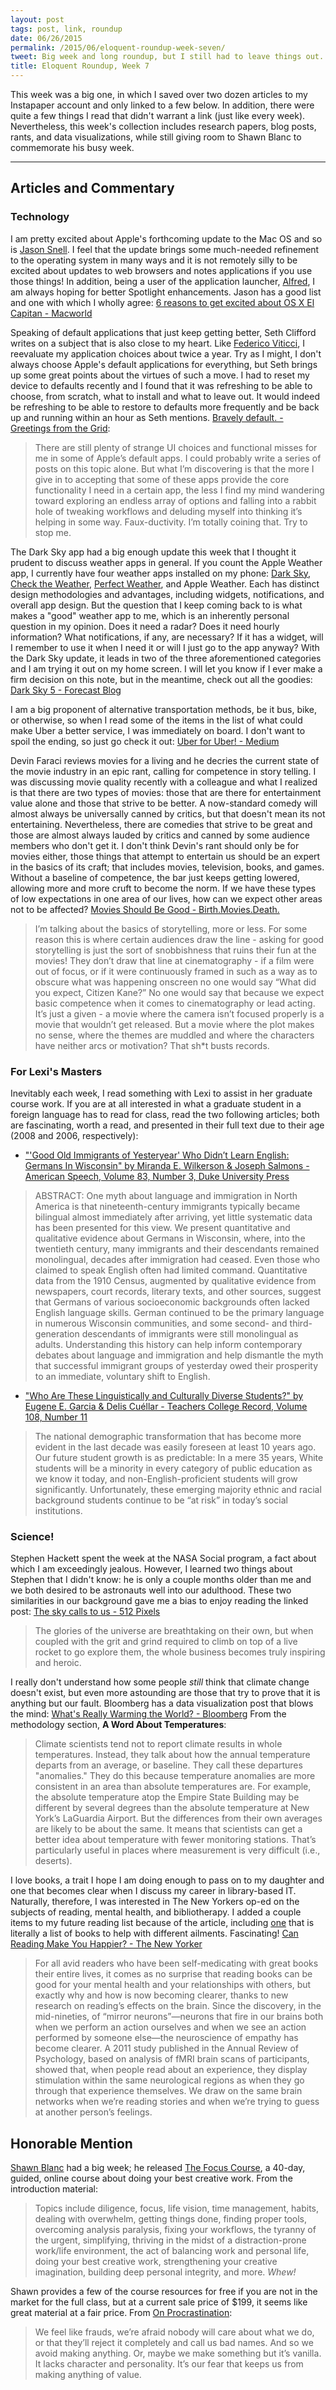 ```yaml
---
layout: post
tags: post, link, roundup
date: 06/26/2015
permalink: /2015/06/eloquent-roundup-week-seven/
tweet: Big week and long roundup, but I still had to leave things out. Also, a shout out to @shawnblanc.
title: Eloquent Roundup, Week 7
---
```


This week was a big one, in which I saved over two dozen articles to my Instapaper account and only linked to a few below. In addition, there were quite a few things I read that didn't warrant a link (just like every week). Nevertheless, this week's collection includes research papers, blog posts, rants, and data visualizations, while still giving room to Shawn Blanc to commemorate his busy week.

---

## Articles and Commentary
### Technology
I am pretty excited about Apple's forthcoming update to the Mac OS and so is [Jason Snell](http://sixcolors.com). I feel that the update brings some much-needed refinement to the operating system in many ways and it is not remotely silly to be excited about updates to web browsers and notes applications if you use those things! In addition, being a user of the application launcher, [Alfred](http://www.alfredapp.com), I am always hoping for better Spotlight enhancements. Jason has a good list and one with which I wholly agree: [6 reasons to get excited about OS X El Capitan - Macworld](http://www.macworld.com/article/2939753/6-reasons-to-get-excited-about-os-x-el-capitan.html)

Speaking of default applications that just keep getting better, Seth Clifford writes on a subject that is also close to my heart. Like [Federico Viticci](http://www.macstories.net/linked/reconsidering-apples-default-apps/ "Reconsidering Apple’s Default Apps - MacStories"), I reevaluate my application choices about twice a year. Try as I might, I don't always choose Apple's default applications for everything, but Seth brings up some great points about the virtues of such a move. I had to reset my device to defaults recently and I found that it was refreshing to be able to choose, from scratch, what to install and what to leave out. It would indeed be refreshing to be able to restore to defaults more frequently and be back up and running within an hour as Seth mentions. [Bravely default. - Greetings from the Grid](http://sethclifford.me/2015/06/bravely-default/):

>There are still plenty of strange UI choices and functional misses for me in some of Apple’s default apps. I could probably write a series of posts on this topic alone. But what I’m discovering is that the more I give in to accepting that some of these apps provide the core functionality I need in a certain app, the less I find my mind wandering toward exploring an endless array of options and falling into a rabbit hole of tweaking workflows and deluding myself into thinking it’s helping in some way. Faux-ductivity. I’m totally coining that. Try to stop me.

The Dark Sky app had a big enough update this week that I thought it prudent to discuss weather apps in general. If you count the Apple Weather app, I currently have four weather apps installed on my phone: [Dark Sky](http://darkskyapp.com), [Check the Weather](http://checktheweather.co), [Perfect Weather](http://contrast.co/perfect-weather/), and Apple Weather. Each has distinct design methodologies and advantages, including widgets, notifications, and overall app design. But the question that I keep coming back to is what makes a "good" weather app to me, which is an inherently personal question in my opinion. Does it need a radar? Does it need hourly information? What notifications, if any, are necessary? If it has a widget, will I remember to use it when I need it or will I just go to the app anyway? With the Dark Sky update, it leads in two of the three aforementioned categories and I am trying it out on my home screen. I will let you know if I ever make a firm decision on this note, but in the meantime, check out all the goodies: [Dark Sky 5 - Forecast Blog](http://blog.forecast.io/dark-sky-5/)

I am a big proponent of alternative transportation methods, be it bus, bike, or otherwise, so when I read some of the items in the list of what could make Uber a better service, I was immediately on board. I don't want to spoil the ending, so just go check it out: [Uber for Uber! - Medium](https://medium.com/message/uber-for-uber-9c41298e3f7f)

Devin Faraci reviews movies for a living and he decries the current state of the movie industry in an epic rant, calling for competence in story telling. I was discussing movie quality recently with a colleague and what I realized is that there are two types of movies: those that are there for entertainment value alone and those that strive to be better. A now-standard comedy will almost always be universally canned by critics, but that doesn't mean its not entertaining. Nevertheless, there are comedies that strive to be great and those are almost always lauded by critics and canned by some audience members who don't get it. I don't think Devin's rant should only be for movies either, those things that attempt to entertain us should be an expert in the basics of its craft; that includes movies, television, books, and games. Without a baseline of competence, the bar just keeps getting lowered, allowing more and more cruft to become the norm. If we have these types of low expectations in one area of our lives, how can we expect other areas not to be affected? [Movies Should Be Good - Birth.Movies.Death.](http://birthmoviesdeath.com/2015/06/25/movies-should-be-good)

>I’m talking about the basics of storytelling, more or less. For some reason this is where certain audiences draw the line - asking for good storytelling is just the sort of snobbishness that ruins their fun at the movies! They don’t draw that line at cinematography - if a film were out of focus, or if it were continuously framed in such as a way as to obscure what was happening onscreen no one would say “What did you expect, Citizen Kane?” No one would say that because we expect basic competence when it comes to cinematography or lead acting. It’s just a given - a movie where the camera isn’t focused properly is a movie that wouldn’t get released. But a movie where the plot makes no sense, where the themes are muddled and where the characters have neither arcs or motivation? That sh*t busts records.

### For Lexi's Masters
Inevitably each week, I read something with Lexi to assist in her graduate course work. If you are at all interested in what a graduate student in a foreign language has to read for class, read the two following articles; both are fascinating, worth a read, and presented in their full text due to their age (2008 and 2006, respectively):

+ ["'Good Old Immigrants of Yesteryear' Who Didn’t Learn English: Germans In Wisconsin" by Miranda E. Wilkerson & Joseph Salmons - American Speech, Volume 83, Number 3, Duke University Press](http://americanspeech.dukejournals.org/content/83/3/259.full.pdf+html)

>ABSTRACT: One myth about language and immigration in North America is that nineteenth-century immigrants typically became bilingual almost immediately after arriving, yet little systematic data has been presented for this view. We present quantitative and qualitative evidence about Germans in Wisconsin, where, into the twentieth century, many immigrants and their descendants remained monolingual, decades after immigration had ceased. Even those who claimed to speak English often had limited command. Quantitative data from the 1910 Census, augmented by qualitative evidence from newspapers, court records, literary texts, and other sources, suggest that Germans of various socioeconomic backgrounds often lacked English language skills. German continued to be the primary language in numerous Wisconsin communities, and some second- and third-generation descendants of immigrants were still monolingual as adults. Understanding this history can help inform contemporary debates about language and immigration and help dismantle the myth that successful immigrant groups of yesterday owed their prosperity to an immediate, voluntary shift to English.

+ ["Who Are These Linguistically and Culturally Diverse Students?" by Eugene E. Garcia & Delis Cuéllar - Teachers College Record, Volume 108, Number 11](http://www.tcrecord.org/library/content.asp?contentid=12803)

>The national demographic transformation that has become more evident in the last decade was easily foreseen at least 10 years ago. Our future student growth is as predictable: In a mere 35 years, White students will be a minority in every category of public education as we know it today, and non-English-proficient students will grow significantly. Unfortunately, these emerging majority ethnic and racial background students continue to be “at risk” in today’s social institutions.

### Science!
Stephen Hackett spent the week at the NASA Social program, a fact about which I am exceedingly jealous. However, I learned two things about Stephen that I didn't know: he is only a couple months older than me and we both desired to be astronauts well into our adulthood. These two similarities in our background gave me a bias to enjoy reading the linked post: [The sky calls to us - 512 Pixels](http://www.512pixels.net/blog/2015/6/the-sky-calls-to-us)

>The glories of the universe are breathtaking on their own, but when coupled with the grit and grind required to climb on top of a live rocket to go explore them, the whole business becomes truly inspiring and heroic.

I really don't understand how some people *still* think that climate change doesn't exist, but even more astounding are those that try to prove that it is anything but our fault. Bloomberg has a data visualization post that blows the mind: [What's Really Warming the World? - Bloomberg](http://www.bloomberg.com/graphics/2015-whats-warming-the-world/)
From the methodology section, **A Word About Temperatures**:

>Climate scientists tend not to report climate results in whole temperatures. Instead, they talk about how the annual temperature departs from an average, or baseline. They call these departures "anomalies." They do this because temperature anomalies are more consistent in an area than absolute temperatures are. For example, the absolute temperature atop the Empire State Building may be different by several degrees than the absolute temperature at New York’s LaGuardia Airport. But the differences from their own averages are likely to be about the same. It means that scientists can get a better idea about temperature with fewer monitoring stations. That’s particularly useful in places where measurement is very difficult (i.e., deserts).

I love books, a trait I hope I am doing enough to pass on to my daughter and one that becomes clear when I discuss my career in library-based IT. Naturally, therefore, I was interested in The New Yorkers op-ed on the subjects of reading, mental health, and bibliotherapy. I added a couple items to my future reading list because of the article, including [one](http://thenovelcure.com/about) that is literally a list of books to help with different ailments. Fascinating! [Can Reading Make You Happier? - The New Yorker](http://www.newyorker.com/culture/cultural-comment/can-reading-make-you-happier)

>For all avid readers who have been self-medicating with great books their entire lives, it comes as no surprise that reading books can be good for your mental health and your relationships with others, but exactly why and how is now becoming clearer, thanks to new research on reading’s effects on the brain. Since the discovery, in the mid-nineties, of “mirror neurons”—neurons that fire in our brains both when we perform an action ourselves and when we see an action performed by someone else—the neuroscience of empathy has become clearer. A 2011 study published in the Annual Review of Psychology, based on analysis of fMRI brain scans of participants, showed that, when people read about an experience, they display stimulation within the same neurological regions as when they go through that experience themselves. We draw on the same brain networks when we’re reading stories and when we’re trying to guess at another person’s feelings.

## Honorable Mention
[Shawn Blanc](http://shawnblanc.net) had a big week; he released [The Focus Course](https://thefocuscourse.com), a 40-day, guided, online course about doing your best creative work. From the introduction material:

>Topics include diligence, focus, life vision, time management, habits, dealing with overwhelm, getting things done, finding proper tools, overcoming analysis paralysis, fixing your workflows, the tyranny of the urgent, simplifying, thriving in the midst of a distraction-prone work/life environment, the act of balancing work and personal life, doing your best creative work, strengthening your creative imagination, building deep personal integrity, and more. *Whew!*

Shawn provides a few of the course resources for free if you are not in the market for the full class, but at a current sale price of $199, it seems like great material at a fair price. From [On Procrastination](https://thefocuscourse.com/procrastination-robs-us.html):

> We feel like frauds, we’re afraid nobody will care about what we do, or that they’ll reject it completely and call us bad names. And so we avoid making anything. Or, maybe we make something but it’s vanilla. It lacks character and personality. It’s our fear that keeps us from making anything of value.